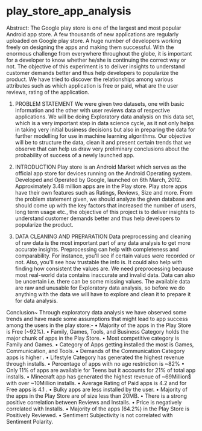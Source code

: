 # play_store_app_analysis
Abstract:
The Google play store is one of the largest and most popular Android app store. A few thousands of new applications are regularly uploaded on Google play store. A huge number of developers working freely on designing the apps and making them successful. With the enormous challenge from everywhere throughout the globe, it is important for a developer to know whether he/she is continuing the correct way or not. The objective of this experiment is to deliver insights to understand customer demands better and thus help developers to popularize the product. We have tried to discover the relationships among various attributes such as which application is free or paid, what are the user reviews, rating of the application.


1.	PROBLEM STATEMENT
We were given two datasets, one with basic information and the other with user reviews data of respective applications. We will be doing Exploratory data analysis on this data set, which is a very important step in data science cycle, as it not only helps in taking very initial business decisions but also in preparing the data for further modelling for use in machine learning algorithms. Our objective will be to structure the data, clean it and present certain trends that we observe that can help us draw very preliminary conclusions about the probability of success of a newly launched app.  

2.	INTRODUCTION
Play store is an Android Market which serves as the official app store for devices running on the Android Operating system. Developed and Operated by Google, launched on 6th March, 2012. Approximately 3.48 million apps are in the Play store. Play store apps have their own features such as Ratings, Reviews, Size and more. From the problem statement given, we should analyze the given database and should come up with the key factors that increased the number of users, long term usage etc., the objective of this project is to deliver insights to understand customer demands better and thus help developers to popularize the product.

3.  DATA CLEANING AND PREPARATION
Data preprocessing and cleaning of raw data is the most important part of any data analysis to get more accurate insights. Preprocessing can help with completeness and comparability. For instance, you'll see if certain values were recorded or not. Also, you'll see how trustable the info is. It could also help with finding how consistent the values are. We need preprocessing because most real-world data contains inaccurate and invalid data. Data can also be uncertain i.e. there can be some missing values.
The available data are raw and unusable for   Exploratory data analysis, so before we do anything with the data we will have to explore and clean it to prepare it for data analysis.

Conclusion~
Through exploratory data analysis we have observed some trends and have made some assumptions that might lead to app success among the users in the play store:-
•	Majority of the apps in the Play Store is Free (~92%).
•	Family, Games, Tools, and Business Category holds the major chunk of apps in the Play Store.
•	Most competitive category is Family and Games.
•	Category of Apps getting installed the most is Games, Communication, and Tools.
•	Demands of the Communication Category apps is higher .
•	Lifestyle Category has generated the highest revenue through installs.
•	Percentage of apps with no age restriction is ~82%
•	Only 11% of apps are available for Teens but it accounts for 21% of total app installs.
•	Minecraft app has generated the highest revenue of ~69Million$ with over ~10Million installs. 
•	Average Rating of Paid apps is 4.2 and for Free apps is 4.1 .
•	Bulky apps are less installed by the user.
•	Majority of the apps in the Play Store are of size less than 20MB.
•	There is a strong positive correlation between Reviews and Installs.
•	Price is negatively correlated with Installs.
•	Majority of the apps (64.2%) in the Play Store is Positively Reviewed.
•	Sentiment Subjectivity is not correlated with Sentiment Polarity.
